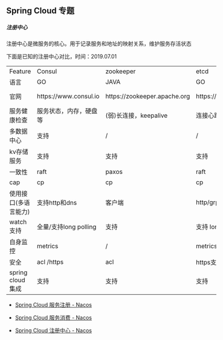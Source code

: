 Spring Cloud 专题
-

##### 注册中心

注册中心是微服务的核心。用于记录服务和地址的映射关系，维护服务存活状态

下面是已知的注册中心对比，时间：2019.07.01

<table cellpadding="0" cellspacing="0" width="1467" style="width: 556px;"><tbody><tr height="27" style="height:27px;"><td height="27" width="227" style="">Feature</td><td width="209" style="">Consul</td><td width="249" style="">zookeeper</td><td width="240" style="">etcd</td><td width="268" style="">eureka</td><td width="273" style="">nacos</td></tr><tr height="27" style="height:27px;"><td height="27" style="">语言</td><td>GO</td><td>JAVA</td><td>GO</td><td>JAVA</td><td>JAVA</td></tr><tr height="27" style="height:27px;"><td height="27" style="">官网</td><td>https://www.consul.io</td><td>https://zookeeper.apache.org</td><td>https://zookeeper.apache.org</td><td>https://github.com/Netflix/eureka</td><td>https://nacos.io/zh-cn/index.html</td></tr><tr height="27" style="height:27px;"><td height="27" style="">服务健康检查</td><td>服务状态，内存，硬盘等</td><td>(弱)长连接，keepalive</td><td>连接心跳</td><td>可配支持</td><td>连接心跳</td></tr><tr height="27" style="height:27px;"><td height="27" style="">多数据中心</td><td>支持</td><td>/</td><td>/</td><td>/</td><td>/</td></tr><tr height="27" style="height:27px;"><td height="27" style="">kv存储服务</td><td>支持</td><td>支持</td><td>支持</td><td>/</td><td>支持</td></tr><tr height="27" style="height:27px;"><td height="27" style="">一致性</td><td>raft</td><td>paxos</td><td>raft</td><td>/</td><td>raft</td></tr><tr height="27" style="height:27px;"><td height="27" style="">cap</td><td>cp</td><td>cp</td><td>cp</td><td>ap</td><td>ap cp</td></tr><tr height="27" style="height:27px;"><td height="27" style="">使用接口(多语言能力)</td><td>支持http和dns</td><td>客户端</td><td>http/grpc</td><td>http（sidecar）</td><td>客户端</td></tr><tr height="27" style="height:27px;"><td height="27" style="">watch支持</td><td>全量/支持long polling</td><td>支持</td><td>支持 long polling</td><td>支持 long polling/大部分增量</td><td>支持 long polling</td></tr><tr height="27" style="height:27px;"><td height="27" style="">自身监控</td><td>metrics</td><td>/</td><td>metrics</td><td>metrics</td><td>metrics</td></tr><tr height="27" style="height:27px;"><td height="27" style="">安全</td><td>acl /https</td><td>acl</td><td>https支持（弱)</td><td>/</td><td>/</td></tr><tr height="27" style="height:27px;"><td height="27" style="">spring cloud集成</td><td>支持</td><td>支持</td><td>支持</td><td>支持</td><td>支持</td></tr></tbody></table>

- [Spring Cloud 服务注册 - Nacos](/nacos/spring_cloud_discovery_provider.md)
- [Spring Cloud 服务消费 - Nacos](/nacos/spring_cloud_discovery_consumer.md)

- [Spring Cloud 注册中心 - Nacos](/nacos/spring_cloud_config.md)